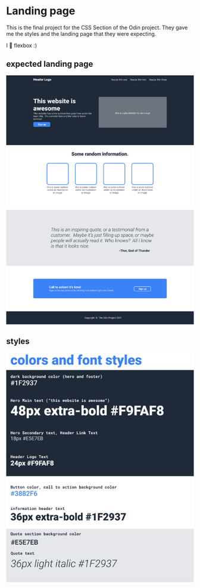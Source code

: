 # Landing page  

This is the final project for the CSS Section of the Odin project. They gave me the styles and the landing page that they were expecting.

I 💜 flexbox :)

## expected landing page
![expected](images/landing.png)

## styles
![styles](images/colors_and_stuff.png)